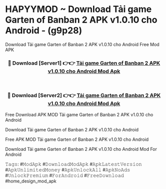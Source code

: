 # HAPYYMOD ~ Download Tải game Garten of Banban 2 APK v1.0.10 cho Android - (g9p28)
Download Tải game Garten of Banban 2 APK v1.0.10 cho Android Free Mod APK

<div align="center">
<h3>🔴 Download [Server1] 👉👉 <a href="https://apk-comot.site?title=Tải_game_Garten_of_Banban_2_APK_v1.0.10_cho_Android">Tải game Garten of Banban 2 APK v1.0.10 cho Android Mod Apk</a></h3><br>

<h3>🔴 Download [Server2] 👉👉 <a href="https://apk-comot.site?title=Tải_game_Garten_of_Banban_2_APK_v1.0.10_cho_Android">Tải game Garten of Banban 2 APK v1.0.10 cho Android Mod Apk</a></h3>
</div>


Free Download APK MOD Tải game Garten of Banban 2 APK v1.0.10 cho Android

Download Tải game Garten of Banban 2 APK v1.0.10 cho Android 

Free APK MOD Tải game Garten of Banban 2 APK v1.0.10 cho Android 

Download Tải game Garten of Banban 2 APK v1.0.10 cho Android Mod For Android

𝚃𝚊𝚐𝚜: #𝙼𝚘𝚍𝙰𝚙𝚔 #𝙳𝚘𝚠𝚗𝚕𝚘𝚊𝚍𝙼𝚘𝚍𝙰𝚙𝚔 #𝙰𝚙𝚔𝙻𝚊𝚝𝚎𝚜𝚝𝚅𝚎𝚛𝚜𝚒𝚘𝚗 #𝙰𝚙𝚔𝚄𝚗𝚕𝚒𝚖𝚒𝚝𝚎𝚍𝙼𝚘𝚗𝚎𝚢 #𝙰𝚙𝚔𝚄𝚗𝚕𝚘𝚌𝚔𝙰𝚕𝚕 #𝙰𝚙𝚔𝙽𝚘𝙰𝚍𝚜 #𝚄𝚗𝚕𝚘𝚌𝚔𝙿𝚛𝚎𝚖𝚒𝚞𝚖 #𝙵𝚘𝚛𝙰𝚗𝚍𝚛𝚘𝚒𝚍 #𝙵𝚛𝚎𝚎𝙳𝚘𝚠𝚗𝚕𝚘𝚊𝚍 #home_design_mod_apk